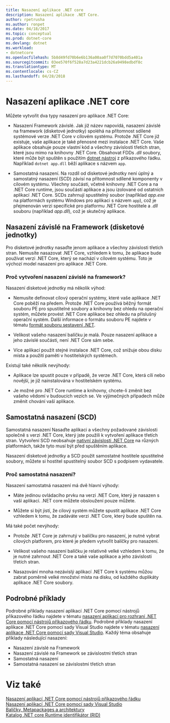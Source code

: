 ```yaml
---
title: Nasazení aplikace .NET core
description: Nasazení aplikace .NET Core.
author: rpetrusha
ms.author: ronpet
ms.date: 04/18/2017
ms.topic: conceptual
ms.prod: dotnet-core
ms.devlang: dotnet
ms.workload:
- dotnetcore
ms.openlocfilehash: 5b8d49fd70b6e6b136a00aa0f7d7070bdd5a401a
ms.sourcegitcommit: 03ee570f6f528a7d23a4221dcb26a9498edbdf8c
ms.translationtype: MT
ms.contentlocale: cs-CZ
ms.lasthandoff: 04/28/2018
---
```

# <a name="net-core-application-deployment"></a>Nasazení aplikace .NET core

Můžete vytvořit dva typy nasazení pro aplikace .NET Core:

- Nasazení Framework závislé. Jak již název napovídá, nasazení závislé na framework (disketové jednotky) spoléhá na přítomnost sdílené systémové verze .NET Core v cílovém systému. Protože .NET Core již existuje, vaše aplikace je také přenosné mezi instalace .NET Core. Vaše aplikace obsahuje pouze vlastní kód a všechny závislosti třetích stran, které jsou mimo na knihovny .NET Core. Obsahovat FDDs *.dll* soubory, které může být spuštěn s použitím [dotnet nástroj](../tools/dotnet.md) z příkazového řádku. Například `dotnet app.dll` běží aplikace s názvem `app`.

- Samostatná nasazení. Na rozdíl od disketové jednotky není úplný a samostatný nasazení (SCD) závisí na přítomnost sdílené komponenty v cílovém systému. Všechny součásti, včetně knihovny .NET Core a na .NET Core runtime, jsou součástí aplikace a jsou izolované od ostatních aplikací .NET Core. SCDs zahrnují spustitelný soubor (například *app.exe* na platformách systému Windows pro aplikaci s názvem `app`), což je přejmenován verzi specifické pro platformu .NET Core hostitele a *.dll* souboru (například *app.dll*), což je skutečný aplikace.

## <a name="framework-dependent-deployments-fdd"></a>Nasazení závislé na Framework (disketové jednotky)

Pro disketové jednotky nasaďte jenom aplikace a všechny závislosti třetích stran. Nemusíte nasazovat .NET Core, vzhledem k tomu, že aplikace bude používat verzi .NET Core, který se nachází v cílovém systému. Toto je výchozí model nasazení pro aplikace .NET Core.

### <a name="why-create-a-framework-dependent-deployment"></a>Proč vytvoření nasazení závislé na framework?

Nasazení disketové jednotky má několik výhod:

- Nemusíte definovat cílový operační systémy, které vaše aplikace .NET Core poběží na předem. Protože .NET Core používá běžný formát souboru PE pro spustitelné soubory a knihovny bez ohledu na operační systém, můžete provést .NET Core aplikace bez ohledu na příslušný operační systém. Další informace o formátu souboru PE najdete v tématu [formát souboru sestavení .NET](../../standard/assembly-format.md).

- Velikost vašeho nasazení balíčku je malá. Pouze nasazení aplikace a jeho závislé součásti, není .NET Core sám sebe.

- Více aplikací použít stejné instalace .NET Core, což snižuje obou disku místa a použití paměti v hostitelských systémech.

Existují také několik nevýhody:

- Aplikace lze spustit pouze v případě, že verze .NET Core, která cílí nebo novější, je již nainstalována v hostitelském systému.

- Je možné pro .NET Core runtime a knihovny, chcete-li změnit bez vašeho vědomí v budoucích vezích se. Ve výjimečných případech může změnit chování vaší aplikace.

## <a name="self-contained-deployments-scd"></a>Samostatná nasazení (SCD)

Samostatná nasazení Nasaďte aplikaci a všechny požadované závislosti společně s verzi .NET Core, který jste použili k vytvoření aplikace třetích stran. Vytvoření SCD neobsahuje [nativní závislosti .NET Core](https://github.com/dotnet/core/blob/master/Documentation/prereqs.md) na různých platformách, takže tyto musí být před spuštěním aplikace.

Nasazení disketové jednotky a SCD použít samostatné hostitele spustitelné soubory, můžete si hostitel spustitelný soubor SCD s podpisem vydavatele.

### <a name="why-deploy-a-self-contained-deployment"></a>Proč samostatná nasazení?

Nasazení samostatná nasazení má dvě hlavní výhody:

- Máte jedinou ovládacího prvku na verzi .NET Core, který je nasazen s vaší aplikací. .NET core můžete obsloužení pouze můžete.

- Můžete si být jistí, že cílový systém můžete spustit aplikace .NET Core vzhledem k tomu, že zadáváte verzi .NET Core, který bude spuštěn na.

Má také počet nevýhody:

- Protože .NET Core je zahrnutý v balíčku pro nasazení, je nutné vybrat cílových platforem, pro které je předem vytvořit balíčky pro nasazení.

- Velikost vašeho nasazení balíčku je relativně velké vzhledem k tomu, že je nutné zahrnout .NET Core a také vaše aplikace a jeho závislosti třetích stran.

- Nasazování mnoha nezávislý aplikací .NET Core k systému můžou zabrat poměrně velké množství místa na disku, od každého duplikáty aplikace .NET Core soubory.

## <a name="step-by-step-examples"></a>Podrobné příklady

Podrobné příklady nasazení aplikací .NET Core pomocí nástrojů příkazového řádku najdete v tématu [nasazení aplikací pro rozhraní .NET Core pomocí nástrojů příkazového řádku](deploy-with-cli.md). Podrobné příklady nasazení aplikace .NET Core pomocí sady Visual Studio najdete v tématu [nasazení aplikace .NET Core pomocí sady Visual Studio](deploy-with-vs.md). Každý téma obsahuje příklady následující nasazení:

- Nasazení závislé na Framework
- Nasazení závislé na Framework se závislostmi třetích stran
- Samostatná nasazení
- Samostatná nasazení se závislostmi třetích stran

# <a name="see-also"></a>Viz také

[Nasazení aplikací .NET Core pomocí nástrojů příkazového řádku](deploy-with-cli.md)   
[Nasazení aplikací .NET Core pomocí sady Visual Studio](deploy-with-vs.md)   
[Balíčky, Metapackages a architektury](../packages.md)   
[Katalog .NET core Runtime identifikátor (RID)](../rid-catalog.md)
